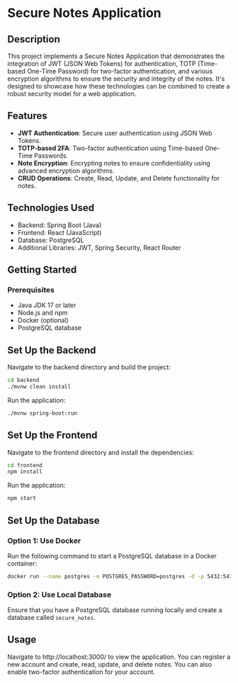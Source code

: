 # Secure Notes Application

## Description

This project implements a Secure Notes Application that demonstrates the integration of JWT (JSON Web Tokens) for authentication, TOTP (Time-based One-Time Password) for two-factor authentication, and various encryption algorithms to ensure the security and integrity of the notes. It's designed to showcase how these technologies can be combined to create a robust security model for a web application.

## Features

- **JWT Authentication**: Secure user authentication using JSON Web Tokens.
- **TOTP-based 2FA**: Two-factor authentication using Time-based One-Time Passwords.
- **Note Encryption**: Encrypting notes to ensure confidentiality using advanced encryption algorithms.
- **CRUD Operations**: Create, Read, Update, and Delete functionality for notes.

## Technologies Used

- Backend: Spring Boot (Java)
- Frontend: React (JavaScript)
- Database: PostgreSQL
- Additional Libraries: JWT, Spring Security, React Router

## Getting Started

### Prerequisites

- Java JDK 17 or later
- Node.js and npm
- Docker (optional)
- PostgreSQL database

## Set Up the Backend

Navigate to the backend directory and build the project:

```bash
cd backend
./mvnw clean install
```

Run the application:

```bash
./mvnw spring-boot:run
```

## Set Up the Frontend

Navigate to the frontend directory and install the dependencies:

```bash
cd frontend
npm install
```

Run the application:

```bash
npm start
```

## Set Up the Database

### Option 1: Use Docker

Run the following command to start a PostgreSQL database in a Docker container:

```bash
docker run --name postgres -e POSTGRES_PASSWORD=postgres -d -p 5432:5432 postgres
```

### Option 2: Use Local Database

Ensure that you have a PostgreSQL database running locally and create a database called `secure_notes`.

## Usage

Navigate to http://localhost:3000/ to view the application. You can register a new account and create, read, update, and delete notes. You can also enable two-factor authentication for your account.
